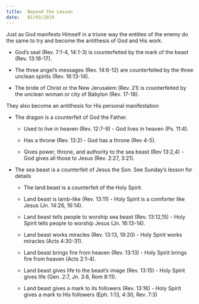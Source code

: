 ```yaml
---
title:  Beyond the Lesson
date:   01/03/2019
---
```


Just as God manifests Himself in a triune way the entities of the enemy do the same to try and become the antithesis of God and His work.

* God’s seal (Rev. 7:1-4, 14:1-3) is counterfeited by the mark of the beast (Rev. 13:16-17).

* The three angel’s messages (Rev. 14:6-12) are counterfeited by the three unclean spirits (Rev. 16:13-14).

* The bride of Christ or the New Jerusalem (Rev. 21) is counterfeited by the unclean woman or city of Babylon (Rev. 17-18).

They also become an antithesis for His personal manifestation

* The dragon is a counterfeit of God the Father.

  * Used to live in heaven (Rev. 12:7-9) - God lives in heaven (Ps. 11:4).

  * Has a throne (Rev. 13:2) - God has a throne (Rev 4-5).

  * Gives power, throne, and authority to the sea beast (Rev 13:2,4) - God gives all those to Jesus (Rev. 2:27, 3:21).

* The sea beast is a counterfeit of Jesus the Son. See Sunday’s lesson for details

  * The land beast is a counterfeit of the Holy Spirit.

  * Land beast is lamb-like (Rev. 13:11) - Holy Spirit is a comforter like Jesus (Jn. 14:26, 16:14).

  * Land beast tells people to worship sea beast (Rev. 13:12,15) - Holy Spirit tells people to worship Jesus (Jn. 16:13-14).

  * Land beast works miracles (Rev. 13:13, 19:20) - Holy Spirit works miracles (Acts 4:30-31).

  * Land beast brings fire from heaven (Rev. 13:13) - Holy Spirit brings fire from heaven (Acts 2:1-4).

  * Land beast gives life to the beast’s image (Rev. 13:15) - Holy Spirit gives life (Gen. 2:7, Jn. 3:8, Rom 8:11).

  * Land beast gives a mark to its followers (Rev. 13:16) - Holy Spirit gives a mark to His followers (Eph. 1:13, 4:30, Rev. 7:3)
